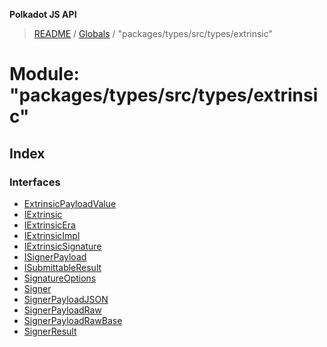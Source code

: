**Polkadot JS API**

> [README](../README.md) / [Globals](../globals.md) / "packages/types/src/types/extrinsic"

# Module: "packages/types/src/types/extrinsic"

## Index

### Interfaces

* [ExtrinsicPayloadValue](../interfaces/_packages_types_src_types_extrinsic_.extrinsicpayloadvalue.md)
* [IExtrinsic](../interfaces/_packages_types_src_types_extrinsic_.iextrinsic.md)
* [IExtrinsicEra](../interfaces/_packages_types_src_types_extrinsic_.iextrinsicera.md)
* [IExtrinsicImpl](../interfaces/_packages_types_src_types_extrinsic_.iextrinsicimpl.md)
* [IExtrinsicSignature](../interfaces/_packages_types_src_types_extrinsic_.iextrinsicsignature.md)
* [ISignerPayload](../interfaces/_packages_types_src_types_extrinsic_.isignerpayload.md)
* [ISubmittableResult](../interfaces/_packages_types_src_types_extrinsic_.isubmittableresult.md)
* [SignatureOptions](../interfaces/_packages_types_src_types_extrinsic_.signatureoptions.md)
* [Signer](../interfaces/_packages_types_src_types_extrinsic_.signer.md)
* [SignerPayloadJSON](../interfaces/_packages_types_src_types_extrinsic_.signerpayloadjson.md)
* [SignerPayloadRaw](../interfaces/_packages_types_src_types_extrinsic_.signerpayloadraw.md)
* [SignerPayloadRawBase](../interfaces/_packages_types_src_types_extrinsic_.signerpayloadrawbase.md)
* [SignerResult](../interfaces/_packages_types_src_types_extrinsic_.signerresult.md)

